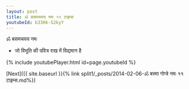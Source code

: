 ```yaml
---
layout: post
title: ॐ बसमचयय नमः ११ टाइम्स
youtubeId: b33Hk-S2kyY
---
```

 
 
 ॐ बसमचयय नमः  
 
 -  जो विभूति की पवित्र राख में विद्यमान है 
 
  
 
  
 
 
 
 
 
 


{% include youtubePlayer.html id=page.youtubeId %}
 
[Next]({{ site.baseurl }}{% link  split1/_posts/2014-02-06-ॐ बस्मा गोप्त्रे नमः ११ टाइम्स.md%})
 
